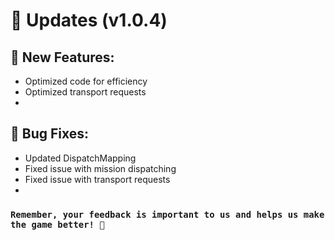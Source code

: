 # 🚀 Updates (v1.0.4)

## 🎉 New Features:

- Optimized code for efficiency
- Optimized transport requests
- 
## 🐞 Bug Fixes:

- Updated DispatchMapping
- Fixed issue with mission dispatching
- Fixed issue with transport requests
- 
### `Remember, your feedback is important to us and helps us make the game better! 🙌`